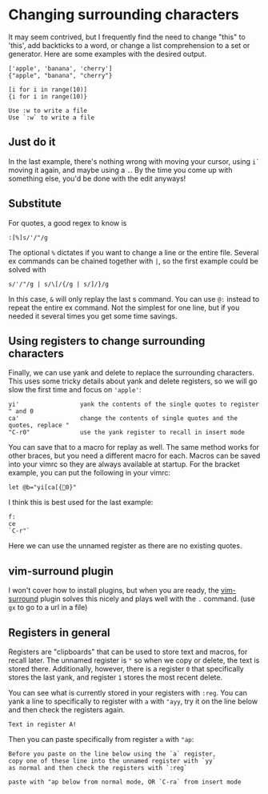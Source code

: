 # Changing surrounding characters

It may seem contrived, but I frequently find the need to change "this" to 'this',
add backticks to a word, or change a list comprehension to a set or generator.
Here are some examples with the desired output.
```
['apple', 'banana', 'cherry']
{"apple", "banana", "cherry"}

[i for i in range(10)]
{i for i in range(10)}

Use :w to write a file
Use `:w` to write a file
```

## Just do it
In the last example, there's nothing wrong with moving your cursor, using ``i` ``
moving it again, and maybe using a `.`.  By the time you come up with something
else, you'd be done with the edit anyways!

## Substitute
For quotes, a good regex to know is
```
:[%]s/'/"/g
```
The optional `%` dictates if you want to change a line or the entire file.
Several ex commands can be chained together with `|`, so the first example could
be solved with
```
s/'/"/g | s/\[/{/g | s/]/}/g
```
In this case, `&` will only replay the last s command.  You can use `@:` instead
to repeat the entire ex command.  Not the simplest for one line, but if you
needed it several times you get some time savings.

## Using registers to change surrounding characters
Finally, we can use yank and delete to replace the surrounding characters.
This uses some tricky details about yank and delete registers, so we will go
slow the first time and focus on `'apple'`:
```
yi'                 yank the contents of the single quotes to register " and 0
ca'                 change the contents of single quotes and the quotes, replace "
"C-r0"              use the yank register to recall in insert mode
```

You can save that to a macro for replay as well.  The same method works for other
braces, but you need a different macro for each.
Macros can be saved into your vimrc so they are always available at startup.
For the bracket example, you can put the following in your vimrc:
```
let @b="yi[ca[{0}"
```
I think this is best used for the last example:
```
f:
ce
`C-r"`
```
Here we can use the unnamed register as there are no existing quotes.


## vim-surround plugin
I won't cover how to install plugins, but when you are ready, the
[vim-surround](https://github.com/tpope/vim-surround) plugin solves this nicely
and plays well with the `.` command. (use `gx` to go to a url in a file)

## Registers in general
Registers are "clipboards" that can be used to store text and macros, for recall later. The unnamed register is `"` so when we copy or delete, the text is stored there. Additionally, however, there is a register `0` that specifically stores the last yank, and register `1` stores the most recent delete.

You can see what is currently stored in your registers with `:reg`. You can yank a line to specifically to register with `a` with `"ayy`, try it on the line below and then check the registers again.
```
Text in register A!
```

Then you can paste specifically from register `a` with `"ap`:
```
Before you paste on the line below using the `a` register,
copy one of these line into the unnamed register with `yy`
as normal and then check the registers with `:reg`

paste with "ap below from normal mode, OR `C-ra` from insert mode

```